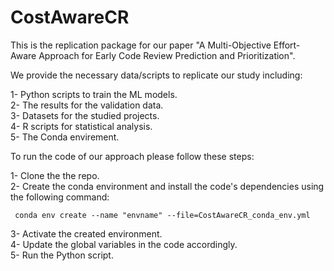 # CostAwareCR
This is the replication package for our paper "A Multi-Objective Effort-Aware Approach for Early Code Review Prediction and Prioritization".

We provide the necessary data/scripts to replicate our study including: 

1- Python scripts to train the ML models.<br />
2- The results for the validation data.<br />
3- Datasets for the studied projects.<br />
4- R scripts for statistical analysis.<br />
5- The Conda envirement.<br /> 

To run the code of our approach please follow these steps:

1- Clone the the repo.<br />
2- Create the conda environment and install the code's dependencies using the following command:  <br />
```properties
 conda env create --name "envname" --file=CostAwareCR_conda_env.yml
```
3- Activate the created environment.<br />
4- Update the global variables in the code accordingly.<br />
5- Run the Python script.<br />

